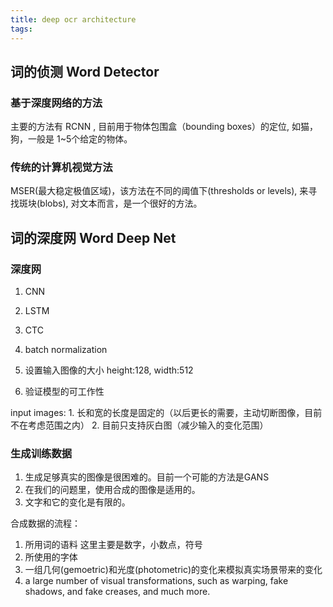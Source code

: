 ```yaml
---
title: deep ocr architecture
tags:
---
```






##  词的侦测 Word Detector

### 基于深度网络的方法
主要的方法有 RCNN , 目前用于物体包围盒（bounding boxes）的定位, 如猫，狗，一般是 1~5个给定的物体。

### 传统的计算机视觉方法
MSER(最大稳定极值区域)，该方法在不同的阈值下(thresholds or levels), 来寻找斑块(blobs), 对文本而言，是一个很好的方法。


## 词的深度网 Word Deep Net

### 深度网
1. CNN
2. LSTM
3. CTC
4. batch normalization

1. 设置输入图像的大小 height:128, width:512
2. 验证模型的可工作性


input images:
    1. 长和宽的长度是固定的（以后更长的需要，主动切断图像，目前不在考虑范围之内）
    2. 目前只支持灰白图（减少输入的变化范围）


### 生成训练数据
1. 生成足够真实的图像是很困难的。目前一个可能的方法是GANS
2. 在我们的问题里，使用合成的图像是适用的。
3. 文字和它的变化是有限的。

合成数据的流程：
1. 所用词的语料 这里主要是数字，小数点，符号
2. 所使用的字体
3. 一组几何(gemoetric)和光度(photometric)的变化来模拟真实场景带来的变化
4. a large number of visual transformations, such as warping, fake shadows, and fake creases, and much more.

